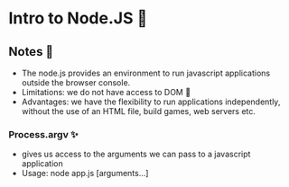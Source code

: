 # Intro to Node.JS 🥳

## Notes 📓

- The node.js provides an environment to run javascript applications outside the browser console.
- Limitations: we do not have access to DOM 🤷
- Advantages: we have the flexibility to run applications independently, without the use of an HTML file, build games, web servers etc.

### Process.argv ✨

- gives us access to the arguments we can pass to a javascript application
- Usage: node app.js [arguments...]
